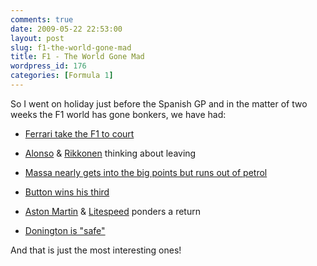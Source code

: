 ```yaml
---
comments: true
date: 2009-05-22 22:53:00
layout: post
slug: f1-the-world-gone-mad
title: F1 - The World Gone Mad
wordpress_id: 176
categories: [Formula 1]
---
```


So I went on holiday just before the Spanish GP and in the matter of two weeks the F1 world has gone bonkers, we have had:



	
  * [Ferrari take the F1 to court](http://news.bbc.co.uk/go/rss/-/sport2/hi/motorsport/formula_one/8058903.stm)

	
  * [ Alonso](http://news.bbc.co.uk/go/rss/-/sport2/hi/motorsport/formula_one/8060335.stm) & [Rikkonen](http://news.bbc.co.uk/go/rss/-/sport2/hi/motorsport/formula_one/8041530.stm) thinking about leaving

	
  * [Massa nearly gets into the big points but runs out of petrol](http://news.bbc.co.uk/go/rss/-/sport2/hi/motorsport/formula_one/8057339.stm)

	
  * [Button wins his third
](http://news.bbc.co.uk/go/rss/-/sport2/hi/motorsport/formula_one/8041568.stm)

	
  * [Aston Martin](http://news.bbc.co.uk/go/rss/-/sport2/hi/motorsport/formula_one/8041690.stm) & [Litespeed](http://news.bbc.co.uk/go/rss/-/sport2/hi/motorsport/formula_one/8050970.stm) ponders a return

	
  * [Donington is "safe"](http://news.bbc.co.uk/go/rss/-/2/hi/uk_news/england/8049479.stm)


And that is just the most interesting ones!

